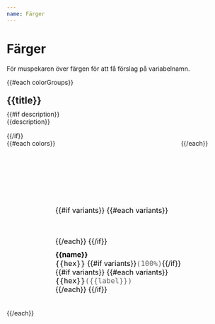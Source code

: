 ```yaml
---
name: Färger
---
```


# Färger

För muspekaren över färgen för att få förslag på variabelnamn.

<div class="colorgroups-container">
	{{#each colorGroups}}
		<div class="colorgroup" {{#if previewProperty}}data-preview-property="{{previewProperty}}"{{/if}}>
			<h2>{{title}}</h2>
      {{#if description}}
        <p class="colorgroup__description">{{description}}</p>
      {{/if}}
    		<div class="colorgroup__list">
    			{{#each colors}}
    			<div class="colordot" title="{{variable}}">
          <div class="colordot__previews">
            <div class="colordot__preview" style="background-color: {{hex}};"></div>
            {{#if variants}}
              {{#each variants}}
                <div class="colordot__preview--variant" title="{{variable}}" style="background-color: {{hex}};"></div>
              {{/each}}
            {{/if}}
            </div>
    				<div class="colordot__title">{{name}}</div>
    				<div class="colordot__value"><span>{{hex}}</span> {{#if variants}}<span style="color: #666;">(100%)</span>{{/if}}</div>
            {{#if variants}}
              {{#each variants}}
                <div class="colordot__value"><span>{{hex}}</span><span style="color: #666;">({{label}})</span></div>
              {{/each}}
            {{/if}}
    			</div>
    			{{/each}}
    		</div>
    	</div>
    {{/each}}

</div>

<style>
.colorgroups-container {
	display: flex;
	flex-direction: column;
}
.colorgroup {
	flex: 1;
	margin: 20px 0;
}
.colorgroup h2 {
  margin: 0 0 10px 0;
}
.colorgroup__description {
  margin: 0 0 15px 0;
}
.colorgroup__list {
	display: flex;
	flex-flow: row wrap;
}
.colordot {
  margin: 0 15px 15px 0;
	color: black;
	font-size: 16px;
}
.colordot:last-child {
  margin-right: 0;
}
.colordot__previews {
  margin: 0 0 10px 0;
}
.colordot__preview {
	width: 150px;
  height: 150px;
}
.colordot__preview--variant {
  width: 150px;
  height: 50px;
}
.colordot__title {
  font-weight: bold;
}
.colordot__value span {
  font-family: monospace;
}

.Document .Prose {
  /*margin: 0;*/
  max-width: 500px;
}
</style>

<script>
const previews = document.querySelectorAll('.colorgroup[data-preview-property] .colordot__preview, .colorgroup[data-preview-property] .colordot__preview--variant');

previews.forEach(preview => {
  const container = document.querySelector('.Document');
  container.style.transition = 'background-color 500ms ease-in-out';

  preview.addEventListener('mouseover', event => {
    console.log(event.target);
    const property = event.target.parentElement.parentElement.parentElement.parentElement.dataset.previewProperty;
    const hoveredColor = event.target.style.backgroundColor;
    container.style[property] = hoveredColor;
  })
  preview.addEventListener('mouseout', event => {
    const property = event.target.parentElement.parentElement.parentElement.parentElement.dataset.previewProperty;
    container.style[property] = null;
  })
})
</script>
